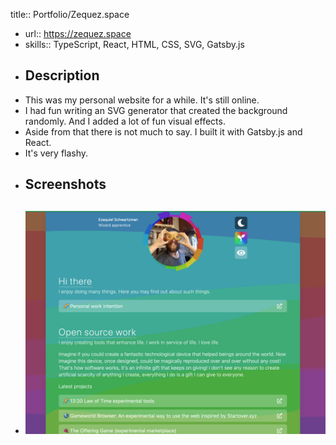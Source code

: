 title:: Portfolio/Zequez.space

- url:: https://zequez.space
- skills:: TypeScript, React, HTML, CSS, SVG, Gatsby.js
- ## Description
- This was my personal website for a while. It's still online.
- I had fun writing an SVG generator that created the background randomly. And I added a lot of fun visual effects.
- Aside from that there is not much to say. I built it with Gatsby.js and React.
- It's very flashy.
- ## Screenshots
- ![Screen Shot 2023-03-20 at 19.37.54.png](../assets/Screen_Shot_2023-03-20_at_19.37.54_1679352043928_0.png)
	-